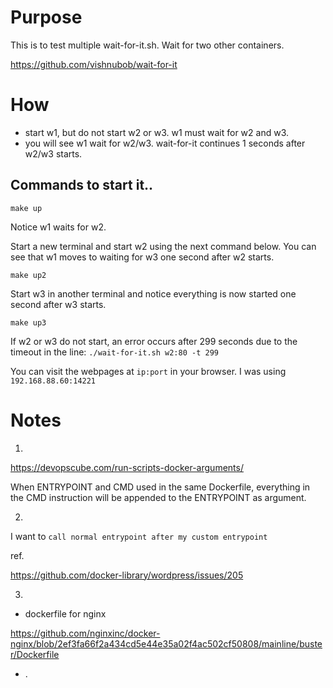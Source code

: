 # Purpose

This is to test multiple wait-for-it.sh. Wait for two other containers.

https://github.com/vishnubob/wait-for-it


# How

   - start w1, but do not start w2 or w3. w1 must wait for w2 and w3.
   - you will see w1 wait for w2/w3. wait-for-it continues 1 seconds after w2/w3 starts.

## Commands to start it..

```
make up
```

Notice w1 waits for w2. 

Start a new terminal and start w2 using the next command below. You can see that w1 moves to waiting for w3 one second after w2 starts.

```
make up2
```

Start w3 in another terminal and notice everything is now started one second after w3 starts.

```
make up3
```

If w2 or w3 do not start, an error occurs after 299 seconds due to the timeout in the line:  `./wait-for-it.sh w2:80 -t 299 `

You can visit the webpages at `ip:port` in your browser.
I was using `192.168.88.60:14221`



# Notes

1.

https://devopscube.com/run-scripts-docker-arguments/

When ENTRYPOINT and CMD used in the same Dockerfile, everything in the CMD instruction will be appended to the ENTRYPOINT as argument.


2.

I want to  `call normal entrypoint after my custom entrypoint`

ref.

https://github.com/docker-library/wordpress/issues/205


3.

 - dockerfile for nginx

 https://github.com/nginxinc/docker-nginx/blob/2ef3fa66f2a434cd5e44e35a02f4ac502cf50808/mainline/buster/Dockerfile

 - .

